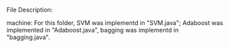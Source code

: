 File Description:

machine: For this folder, SVM was implementd in "SVM.java"; Adaboost was implemented in "Adaboost.java", 
bagging was implementd in "bagging.java".

